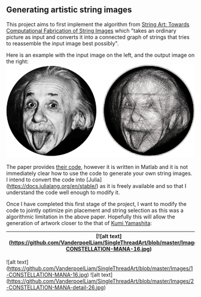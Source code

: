 ## Generating artistic string images 
This project aims to first implement the algorithm from [String Art: Towards Computational Fabrication of String Images](https://www.cg.tuwien.ac.at/research/publications/2018/Birsak2018-SA/Birsak2018-SA-preprint.pdf) which "takes an ordinary picture as input and converts it into a connected graph of strings that tries to reassemble the input image best possibly". 

Here is an example with the input image on the left, and the output image on the right:
![alt text](https://github.com/VanderpoelLiam/SingleThreadArt/blob/master/Images/Birsak2018-SA-image.png)

The paper provides [their code](https://github.com/Exception1984/StringArt), however it is written in Matlab and it is not immediately clear how to use the code to generate your own string images. I intend to convert the code into [Julia] (https://docs.julialang.org/en/stable/) as it is freely available and so that I understand the code well enough to modify it.

Once I have completed this first stage of the project, I want to modify the code to jointly optimize pin placement and string selection as this was a algorithmic limitation in the above paper. Hopefully this will allow the generation of artwork closer to the that of [Kumi Yamashita](http://www.kumiyamashita.com/constellation/):

| [![alt text] (https://github.com/VanderpoelLiam/SingleThreadArt/blob/master/Images/1-CONSTELLATION-MANA-16.jpg) | ![alt text] (https://github.com/VanderpoelLiam/SingleThreadArt/blob/master/Images/2-CONSTELLATION-MANA-detail-26.jpg)] |
|:---:|:---:|

![alt text] (https://github.com/VanderpoelLiam/SingleThreadArt/blob/master/Images/1-CONSTELLATION-MANA-16.jpg)
![alt text] (https://github.com/VanderpoelLiam/SingleThreadArt/blob/master/Images/2-CONSTELLATION-MANA-detail-26.jpg)

